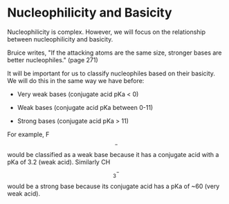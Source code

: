 # Nucleophilicity and Basicity

Nucleophilicity is complex.  However, we will focus on the relationship between nucleophilicity and basicity.

Bruice writes, "If the attacking atoms are the same size, stronger bases are better nucleophiles." (page 271)

It will be important for us to classify nucleophiles based on their basicity.  We will do this in the same way we have before:

- Very weak bases (conjugate acid pKa < 0)

- Weak bases (conjugate acid pKa between 0-11)

- Strong bases (conjugate acid pKa > 11)

For example, F$$^-$$ would be classified as a weak base because it has a conjugate acid with a pKa of 3.2 (weak acid).  Similarly CH$$_3^-$$ would be a strong base because its conjugate acid has a pKa of ~60 (very weak acid).


